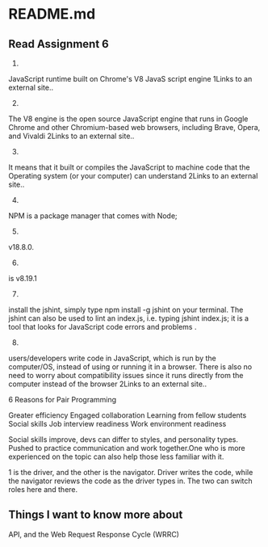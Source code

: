 # README.md

## Read Assignment 6

1.

JavaScript runtime built on Chrome's V8 JavaS script engine 1Links to an external site..

2.

The V8 engine is the open source JavaScript engine that runs in Google Chrome and other Chromium-based web browsers, including Brave, Opera, and Vivaldi 2Links to an external site..

3.

It means that it built or compiles the JavaScript to machine code that the Operating system (or your computer) can understand 2Links to an external site..

4.

NPM is a package manager that comes with Node;

5.

v18.8.0.

6.

is v8.19.1

7.

install the jshint, simply type npm install -g jshint on your terminal. The jshint can also be used to lint an index.js, i.e. typing jshint index.js; it is a tool that looks for JavaScript code errors and problems .

8.

users/developers write code in JavaScript, which is run by the computer/OS, instead of using or running it in a browser. There is also no need to worry about compatibility issues since it runs directly from the computer instead of the browser 2Links to an external site..

6 Reasons for Pair Programming

Greater efficiency
Engaged collaboration
Learning from fellow students
Social skills
Job interview readiness
Work environment readiness

Social skills improve, devs can differ to styles, and personality types. Pushed to practice communication and work together.One who is more experienced on the topic can also help those less familiar with it.

1 is the driver, and the other is the navigator. Driver writes the code, while the navigator reviews the code as the driver types in. The two can switch roles here and there.

## Things I want to know more about

API, and the Web Request Response Cycle (WRRC)
